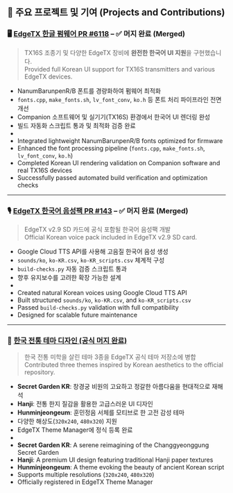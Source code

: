 ## 🚀 주요 프로젝트 및 기여 (Projects and Contributions)

### 🖥️ [EdgeTX 한글 펌웨어 PR #6118](https://github.com/EdgeTX/edgetx/pull/6118) – ✅ 머지 완료 (Merged)
> TX16S 조종기 및 다양한 EdgeTX 장비에 **완전한 한국어 UI 지원**을 구현했습니다.  
> Provided full Korean UI support for TX16S transmitters and various EdgeTX devices.

- NanumBarunpenR/B 폰트를 경량화하여 펌웨어 최적화
- `fonts.cpp`, `make_fonts.sh`, `lv_font_conv`, `ko.h` 등 폰트 처리 파이프라인 전면 개선
- Companion 소프트웨어 및 실기기(TX16S) 환경에서 한국어 UI 렌더링 완성
- 빌드 자동화 스크립트 통과 및 최적화 검증 완료
-  
- Integrated lightweight NanumBarunpenR/B fonts optimized for firmware
- Enhanced the font processing pipeline (`fonts.cpp`, `make_fonts.sh`, `lv_font_conv`, `ko.h`)
- Completed Korean UI rendering validation on Companion software and real TX16S devices
- Successfully passed automated build verification and optimization checks

---

### 🎙️ [EdgeTX 한국어 음성팩 PR #143](https://github.com/EdgeTX/edgetx-sdcard-sounds/pull/143) – ✅ 머지 완료 (Merged)
> EdgeTX v2.9 SD 카드에 공식 포함될 한국어 음성팩 개발  
> Official Korean voice pack included in EdgeTX v2.9 SD card.

- Google Cloud TTS API를 사용해 고음질 한국어 음성 생성
- `sounds/ko`, `ko-KR.csv`, `ko-KR_scripts.csv` 체계적 구성
- `build-checks.py` 자동 검증 스크립트 통과
- 향후 유지보수를 고려한 확장 가능한 설계
-  
- Created natural Korean voices using Google Cloud TTS API
- Built structured `sounds/ko`, `ko-KR.csv`, and `ko-KR_scripts.csv`
- Passed `build-checks.py` validation with full compatibility
- Designed for scalable future maintenance

---

### 🎨 [한국 전통 테마 디자인 (공식 머지 완료)](https://github.com/EdgeTX/themes)
> 한국 전통 미학을 살린 테마 3종을 EdgeTX 공식 테마 저장소에 병합  
> Contributed three themes inspired by Korean aesthetics to the official repository.

- **Secret Garden KR**: 창경궁 비원의 고요하고 정갈한 아름다움을 현대적으로 재해석
- **Hanji**: 전통 한지 질감을 활용한 고급스러운 UI 디자인
- **Hunminjeongeum**: 훈민정음 서체를 모티브로 한 고전 감성 테마
- 다양한 해상도(`320x240`, `480x320`) 지원
- EdgeTX Theme Manager에 정식 등록 완료
-  
- **Secret Garden KR**: A serene reimagining of the Changgyeonggung Secret Garden
- **Hanji**: A premium UI design featuring traditional Hanji paper textures
- **Hunminjeongeum**: A theme evoking the beauty of ancient Korean script
- Supports multiple resolutions (`320x240`, `480x320`)
- Officially registered in EdgeTX Theme Manager
